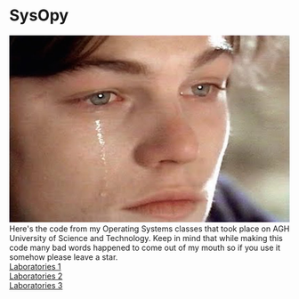 # SysOpy
![cry](cry.jpg)  
Here's the code from my Operating Systems classes that took place on AGH University of Science and Technology. Keep in mind
that while making this code many bad words happened to come out of my mouth so if you use it somehow please leave a star.  
<a href="https://github.com/LucasJezap/Sysopy/tree/master/Lab1"> Laboratories 1  
<a href="https://github.com/LucasJezap/Sysopy/tree/master/Lab2"> Laboratories 2  
<a href="https://github.com/LucasJezap/Sysopy/tree/master/Lab3"> Laboratories 3  
